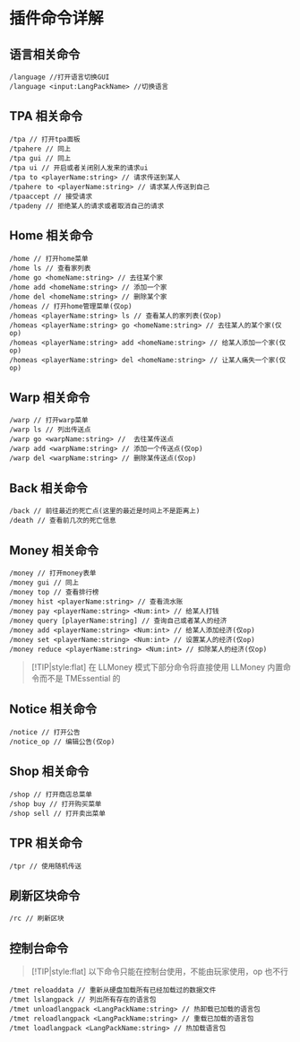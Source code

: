 # 插件命令详解

## 语言相关命令

```mccommand
/language //打开语言切换GUI
/language <input:LangPackName> //切换语言
```

## TPA 相关命令

```mccommand
/tpa // 打开tpa面板
/tpahere // 同上
/tpa gui // 同上
/tpa ui // 开启或者关闭别人发来的请求ui
/tpa to <playerName:string> // 请求传送到某人
/tpahere to <playerName:string> // 请求某人传送到自己
/tpaaccept // 接受请求
/tpadeny // 拒绝某人的请求或者取消自己的请求
```

## Home 相关命令

```mccommand
/home // 打开home菜单
/home ls // 查看家列表
/home go <homeName:string> // 去往某个家
/home add <homeName:string> // 添加一个家
/home del <homeName:string> // 删除某个家
/homeas // 打开home管理菜单(仅op)
/homeas <playerName:string> ls // 查看某人的家列表(仅op)
/homeas <playerName:string> go <homeName:string> // 去往某人的某个家(仅op)
/homeas <playerName:string> add <homeName:string> // 给某人添加一个家(仅op)
/homeas <playerName:string> del <homeName:string> // 让某人痛失一个家(仅op)
```

## Warp 相关命令

```mccommand
/warp // 打开warp菜单
/warp ls // 列出传送点
/warp go <warpName:string> //  去往某传送点
/warp add <warpName:string> // 添加一个传送点(仅op)
/warp del <warpName:string> // 删除某传送点(仅op)
```

## Back 相关命令

```mccommand
/back // 前往最近的死亡点(这里的最近是时间上不是距离上)
/death // 查看前几次的死亡信息
```

## Money 相关命令

```mccommand
/money // 打开money表单
/money gui // 同上
/money top // 查看排行榜
/money hist <playerName:string> // 查看流水账
/money pay <playerName:string> <Num:int> // 给某人打钱
/money query [playerName:string] // 查询自己或者某人的经济
/money add <playerName:string> <Num:int> // 给某人添加经济(仅op)
/money set <playerName:string> <Num:int> // 设置某人的经济(仅op)
/money reduce <playerName:string> <Num:int> // 扣除某人的经济(仅op)
```

> [!TIP|style:flat]
> 在 LLMoney 模式下部分命令将直接使用 LLMoney 内置命令而不是 TMEssential 的

## Notice 相关命令

```mccommand
/notice // 打开公告
/notice_op // 编辑公告(仅op)
```

## Shop 相关命令

```mccommand
/shop // 打开商店总菜单
/shop buy // 打开购买菜单
/shop sell // 打开卖出菜单
```

## TPR 相关命令

```mccommand
/tpr // 使用随机传送
```

## 刷新区块命令

```mccommand
/rc // 刷新区块
```

## 控制台命令

> [!TIP|style:flat]
> 以下命令只能在控制台使用，不能由玩家使用，op 也不行

```mccommand
/tmet reloaddata // 重新从硬盘加载所有已经加载过的数据文件
/tmet lslangpack // 列出所有存在的语言包
/tmet unloadlangpack <LangPackName:string> // 热卸载已加载的语言包
/tmet reloadlangpack <LangPackName:string> // 重载已加载的语言包
/tmet loadlangpack <LangPackName:string> // 热加载语言包
```

